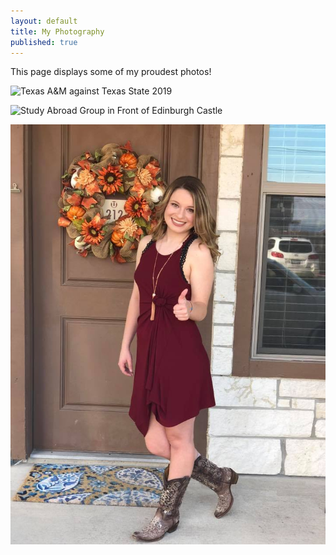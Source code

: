 ```yaml
---
layout: default
title: My Photography
published: true
---
```


This page displays some of my proudest photos!

![Texas A&M against Texas State 2019](IMG_6274.png)

![Study Abroad Group in Front of Edinburgh Castle](IMG_5321.png)

![Game Day 2018](44509504_2082743288454496_4371019480206147584_n.jpg)
